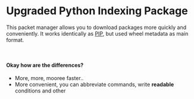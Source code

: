 # Upgraded Python Indexing Package

This packet manager allows you to download packages more quickly and conveniently.
It works identically as [PIP](https://github.com/pypa/pip), but used wheel metadata as main format.

&nbsp;
#### Okay how are the differences?
+ More, more, mooree faster..
+ More convenient, you can abbreviate commands, write **readable** conditions and other
